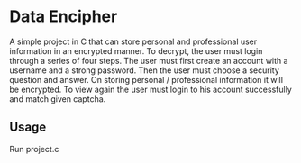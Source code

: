 # Data Encipher

A simple project in C that can store personal and professional user information in an encrypted manner. To decrypt, the user must login through a series of four steps. 
The user must first create an account with a username and a strong password. Then the user must choose a security question and answer.
On storing personal / professional information it will be encrypted. To view again the user must login to his account successfully and match given captcha. 

## Usage 
Run project.c
